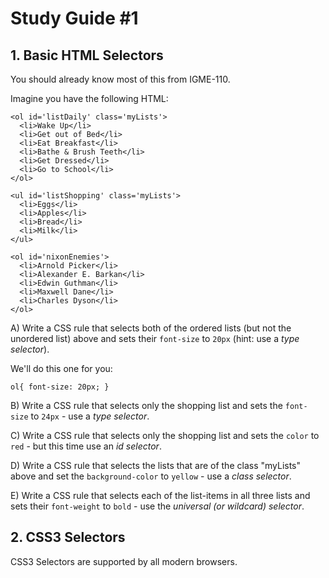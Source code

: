 # Study Guide #1

## 1. Basic HTML Selectors
You should already know most of this from IGME-110.

Imagine you have the following HTML:

```
<ol id='listDaily' class='myLists'>
  <li>Wake Up</li>
  <li>Get out of Bed</li>
  <li>Eat Breakfast</li>
  <li>Bathe & Brush Teeth</li>
  <li>Get Dressed</li>
  <li>Go to School</li>
</ol>

<ul id='listShopping' class='myLists'>
  <li>Eggs</li>
  <li>Apples</li>
  <li>Bread</li>
  <li>Milk</li>
</ul>

<ol id='nixonEnemies'>
  <li>Arnold Picker</li>
  <li>Alexander E. Barkan</li>
  <li>Edwin Guthman</li>
  <li>Maxwell Dane</li>
  <li>Charles Dyson</li>
</ol>
```

A) Write a CSS rule that selects both of the ordered lists (but not the unordered list) above and sets their `font-size` to `20px` (hint: use a *type selector*).

We'll do this one for you:
```
ol{ font-size: 20px; }

```

B) Write a CSS rule that selects only the shopping list and sets the `font-size` to `24px` - use a *type selector*.

C) Write a CSS rule that selects only the shopping list and sets the `color` to `red` - but this time use an *id selector*.

D) Write a CSS rule that selects the lists that are of the class "myLists" above and set the `background-color` to `yellow` - use a *class selector*.

E) Write a CSS rule that selects each of the list-items in all three lists and sets their `font-weight` to `bold` - use the *universal (or wildcard) selector*.

## 2. CSS3 Selectors
CSS3 Selectors are supported by all modern browsers.
